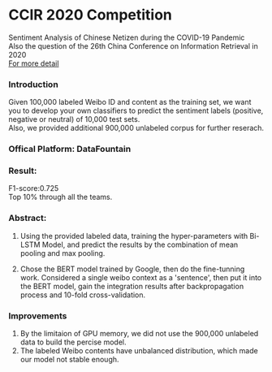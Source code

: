 # CCIR 2020 Competition 
 Sentiment Analysis of Chinese Netizen during the COVID-19 Pandemic<br>
Also the question of the 26th China Conference on Information Retrieval in 2020<br>
[For more detail](https://www.datafountain.cn/competitions/423)

### Introduction
Given 100,000 labeled Weibo ID and content as the training set, we want you to develop your own classifiers to predict the sentiment labels (positive, negative or neutral) of 10,000 test sets.<br>
Also, we provided additional 900,000 unlabeled corpus for further reserach.

### Offical Platform: DataFountain

### Result: 
F1-score:0.725<br>
Top 10% through all the teams.

### Abstract:
1. Using the provided labeled data, training the hyper-parameters with Bi-LSTM Model, and predict the results by the combination of mean pooling and max pooling.

2. Chose the BERT model trained by Google, then do the fine-tunning work. Considered a single weibo context as a 'sentence', then put it into the BERT model, gain the integration results after backpropagation process and 10-fold cross-validation.

### Improvements
1. By the limitaion of GPU memory, we did not use the 900,000 unlabeled data to build the percise model.
2. The labeled Weibo contents have unbalanced distribution, which made our model not stable enough.
